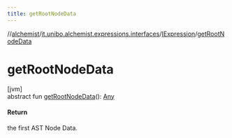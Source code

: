 ```yaml
---
title: getRootNodeData
---
```

//[alchemist](../../../index.html)/[it.unibo.alchemist.expressions.interfaces](../index.html)/[IExpression](index.html)/[getRootNodeData](get-root-node-data.html)



# getRootNodeData



[jvm]\
abstract fun [getRootNodeData](get-root-node-data.html)(): [Any](https://kotlinlang.org/api/latest/jvm/stdlib/kotlin/-any/index.html)



#### Return



the first AST Node Data.




